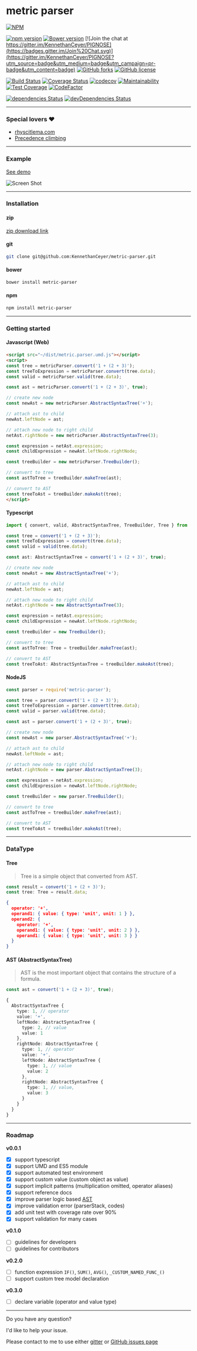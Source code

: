 # metric parser

[![NPM](https://nodei.co/npm/metric-parser.png)](https://nodei.co/npm/metric-parser/)

[![npm version](https://badge.fury.io/js/metric-parser.svg)](https://badge.fury.io/js/metric-parser) [![Bower version](https://badge.fury.io/bo/metric-parser.svg)](https://badge.fury.io/bo/metric-parser) [![Join the chat at https://gitter.im/KennethanCeyer/PIGNOSE](https://badges.gitter.im/Join%20Chat.svg)](https://gitter.im/KennethanCeyer/PIGNOSE?utm_source=badge&utm_medium=badge&utm_campaign=pr-badge&utm_content=badge) [![GitHub forks](https://img.shields.io/github/forks/KennethanCeyer/metric-parser.svg)](https://github.com/KennethanCeyer/metric-parser/network) [![GitHub license](https://img.shields.io/github/license/KennethanCeyer/metric-parser.svg)](https://github.com/KennethanCeyer/metric-parser/blob/master/LICENSE)

[![Build Status](https://travis-ci.org/KennethanCeyer/metric-parser.svg?branch=master)](https://travis-ci.org/KennethanCeyer/metric-parser) [![Coverage Status](https://coveralls.io/repos/github/KennethanCeyer/metric-parser/badge.svg)](https://coveralls.io/github/KennethanCeyer/metric-parser) [![codecov](https://codecov.io/gh/KennethanCeyer/metric-parser/branch/master/graph/badge.svg)](https://codecov.io/gh/KennethanCeyer/metric-parser) [![Maintainability](https://api.codeclimate.com/v1/badges/c69ae53f077a68618867/maintainability)](https://codeclimate.com/github/KennethanCeyer/metric-parser/maintainability) [![Test Coverage](https://api.codeclimate.com/v1/badges/c69ae53f077a68618867/test_coverage)](https://codeclimate.com/github/KennethanCeyer/metric-parser/test_coverage) [![CodeFactor](https://www.codefactor.io/repository/github/kennethanceyer/metric-parser/badge)](https://www.codefactor.io/repository/github/kennethanceyer/metric-parser)

[![dependencies Status](https://david-dm.org/KennethanCeyer/metric-parser/status.svg)](https://david-dm.org/KennethanCeyer/metric-parser) [![devDependencies Status](https://david-dm.org/KennethanCeyer/metric-parser/dev-status.svg)](https://david-dm.org/KennethanCeyer/metric-parser?type=dev)

----

### Special lovers :heart:

- [rhyscitlema.com](http://rhyscitlema.com/algorithms/expression-parsing-algorithm)
- [Precedence climbing](http://www.engr.mun.ca/~theo/Misc/exp_parsing.htm#climbing)

----

### Example

[See demo](http://www.pigno.se/barn/PIGNOSE-FormulaParser/)

![Screen Shot](http://www.pigno.se/barn/PIGNOSE-FormulaParser/demo/img/screenshot_main.png)

----

### Installation

#### zip

[zip download link](https://github.com/KennethanCeyer/metric-parser/archive/master.zip)

#### git

```bash
git clone git@github.com:KennethanCeyer/metric-parser.git
```

#### bower

```bash
bower install metric-parser
```

#### npm

```bash
npm install metric-parser
```

----

### Getting started

#### Javascript (Web)

```html
<script src="~/dist/metric.parser.umd.js"></script>
<script>
const tree = metricParser.convert('1 + (2 + 3)');
const treeToExpression = metricParser.convert(tree.data);
const valid = metricParser.valid(tree.data);

const ast = metricParser.convert('1 + (2 + 3)', true);

// create new node
const newAst = new metricParser.AbstractSyntaxTree('+');

// attach ast to child
newAst.leftNode = ast;

// attach new node to right child
netAst.rightNode = new metricParser.AbstractSyntaxTree(3);

const expression = netAst.expression;
const childExpression = newAst.leftNode.rightNode;

const treeBuilder = new metricParser.TreeBuilder();

// convert to tree
const astToTree = treeBuilder.makeTree(ast);

// convert to AST
const treeToAst = treeBuilder.makeAst(tree);
</script>
```

#### Typescript
```typescript
import { convert, valid, AbstractSyntaxTree, TreeBuilder, Tree } from 'metric-parser';

const tree = convert('1 + (2 + 3)');
const treeToExpression = convert(tree.data);
const valid = valid(tree.data);

const ast: AbstractSyntaxTree = convert('1 + (2 + 3)', true);

// create new node
const newAst = new AbstractSyntaxTree('+');

// attach ast to child
newAst.leftNode = ast;

// attach new node to right child
netAst.rightNode = new AbstractSyntaxTree(3);

const expression = netAst.expression;
const childExpression = newAst.leftNode.rightNode;

const treeBuilder = new TreeBuilder();

// convert to tree
const astToTree: Tree = treeBuilder.makeTree(ast);

// convert to AST
const treeToAst: AbstractSyntaxTree = treeBuilder.makeAst(tree);
```

#### NodeJS

```javascript
const parser = require('metric-parser');

const tree = parser.convert('1 + (2 + 3)');
const treeToExpression = parser.convert(tree.data);
const valid = parser.valid(tree.data);

const ast = parser.convert('1 + (2 + 3)', true);

// create new node
const newAst = new parser.AbstractSyntaxTree('+');

// attach ast to child
newAst.leftNode = ast;

// attach new node to right child
netAst.rightNode = new parser.AbstractSyntaxTree(3);

const expression = netAst.expression;
const childExpression = newAst.leftNode.rightNode;

const treeBuilder = new parser.TreeBuilder();

// convert to tree
const astToTree = treeBuilder.makeTree(ast);

// convert to AST
const treeToAst = treeBuilder.makeAst(tree);
```

----

### DataType

#### Tree
> Tree is a simple object that converted from AST. 

```typescript
const result = convert('1 + (2 + 3)');
const tree: Tree = result.data;
```

```json
{
  operator: '+',
  operand1: { value: { type: 'unit', unit: 1 } },
  operand2: {
    operator: '+',
    operand1: { value: { type: 'unit', unit: 2 } },
    operand1: { value: { type: 'unit', unit: 3 } }
  }
}
```

#### AST (AbstractSyntaxTree)
> AST is the most important object that contains the structure of a formula.

```typescript
const ast = convert('1 + (2 + 3)', true);

```

```typescript
{
  AbstractSyntaxTree {
    type: 1, // operator
    value: '+',
    leftNode: AbstractSyntaxTree {
      type: 2, // value
      value: 1
    },
    rightNode: AbstractSyntaxTree {
      type: 1, // operator
      value: '+',
      leftNode: AbstractSyntaxTree {
        type: 1, // value
        value: 2
      },
      rightNode: AbstractSyntaxTree {
        type: 1, // value,
        value: 3
      }
    }
  }
}
```

----

### Roadmap

**v0.0.1**

- [x] support typescript
- [x] support UMD and ES5 module
- [x] support automated test environment
- [x] support custom value (custom object as value)
- [x] support implicit patterns (multiplication omitted, operator aliases)
- [x] support reference docs
- [x] improve parser logic based [AST](https://en.wikipedia.org/wiki/Abstract_syntax_tree)
- [x] improve validation error (parserStack, codes)
- [x] add unit test with coverage rate over 90%
- [x] support validation for many cases

**v0.1.0**

- [ ] guidelines for developers
- [ ] guidelines for contributors

**v0.2.0**

- [ ] function expression `IF()`, `SUM()`, `AVG()`, `_CUSTOM_NAMED_FUNC_()`
- [ ] support custom tree model declaration

**v0.3.0**

- [ ] declare variable (operator and value type)

----

Do you have any question?

I'd like to help your issue.

Please contact to me to use either [gitter](https://gitter.im/KennethanCeyer/PIGNOSE) or [GitHub issues page](https://github.com/KennethanCeyer/metric-parser/issues)
